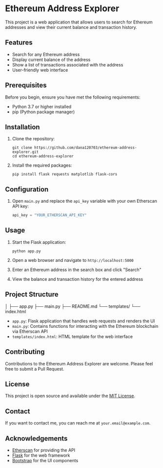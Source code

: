 # Ethereum Address Explorer

This project is a web application that allows users to search for Ethereum addresses and view their current balance and transaction history.

## Features

- Search for any Ethereum address
- Display current balance of the address
- Show a list of transactions associated with the address
- User-friendly web interface

## Prerequisites

Before you begin, ensure you have met the following requirements:

- Python 3.7 or higher installed
- pip (Python package manager)

## Installation

1. Clone the repository:
   ```
   git clone https://github.com/dana120703/ethereum-address-explorer.git
   cd ethereum-address-explorer
   ```

2. Install the required packages:
   ```
   pip install flask requests matplotlib flask-cors
   ```

## Configuration

1. Open `main.py` and replace the `api_key` variable with your own Etherscan API key:
   ```python
   api_key = "YOUR_ETHERSCAN_API_KEY"
   ```

## Usage

1. Start the Flask application:
   ```
   python app.py
   ```

2. Open a web browser and navigate to `http://localhost:5000`

3. Enter an Ethereum address in the search box and click "Search"

4. View the balance and transaction history for the entered address

## Project Structure
│
├── app.py
├── main.py
├── README.md
└── templates/
└── index.html


- `app.py`: Flask application that handles web requests and renders the UI
- `main.py`: Contains functions for interacting with the Ethereum blockchain via Etherscan API
- `templates/index.html`: HTML template for the web interface

## Contributing

Contributions to the Ethereum Address Explorer are welcome. Please feel free to submit a Pull Request.

## License

This project is open source and available under the [MIT License](LICENSE).

## Contact

If you want to contact me, you can reach me at `your.email@example.com`.

## Acknowledgements

- [Etherscan](https://etherscan.io/) for providing the API
- [Flask](https://flask.palletsprojects.com/) for the web framework
- [Bootstrap](https://getbootstrap.com/) for the UI components
